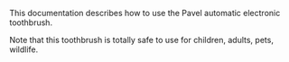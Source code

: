 This documentation describes how to use the Pavel automatic electronic toothbrush.

Note that this toothbrush is totally safe to use for children, adults, pets, wildlife.
